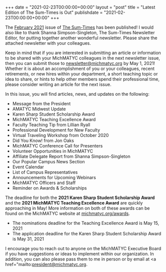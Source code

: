 +++
date = "2021-02-23T00:00:00+00:00"
layout = "post"
title = "Latest Edition of The Sum-Times is Out"
publishdate = "2021-02-23T00:00:00+00:00"
+++

The <a href="https://michmatyc.org/uploads/MichMatycNewsletterFebruary2021.pdf">February 2021</a> issue of <a href="http://michmatyc.org/newsletter">The Sum-Times</a> has been published! I would also like to thank Shanna Simpson-Singleton, The Sum-Times Newsletter Editor, for putting together another wonderful newsletter. Please share the attached newsletter with your colleagues.<br/>

Keep in mind that if you are interested in submitting an article or information to be shared with your MichMATYC colleagues in the next newsletter issue, then you can submit those to <a href="mailto:newsletter@michmatyc.org">newsletter@michmatyc.org</a> by May 1, 2021! Whether it is about an accomplishment of you or your colleagues, recent retirements, or new hires within your department, a short teaching topic or idea to share, or hints to help other members spend their professional time, please consider writing an article for the next issue.<br/>

In this issue, you will find articles, news, and updates on the following:
<ul><li>Message from the President</li>
<li>AMATYC Midwest Update</li>
<li>Karen Sharp Student Scholarship Award</li>
<li>MichMATYC Teaching Excellence Award</li>
<li>Faculty Teaching Tip from Lillian Ryall</li>
<li>Professional Development for New Faculty</li>
<li>Virtual Traveling Workshop from October 2020</li>
<li>Did You Know! from Jon Oaks</li>
<li>MichMATYC Conference Call for Presenters</li>
<li>Volunteer Opportunities in MichMATYC</li>
<li>Affiliate Delegate Report from Shanna Simpson-Singleton</li>
<li>Our Popular Campus News Section</li>
<li>Event Calendar</li>
<li>List of Campus Representatives</li>
<li>Announcements for Upcoming Webinars</li>
<li>MichMATYC Officers and Staff</li>
<li>Reminder on Awards & Scholarships</li></ul>

The deadline for both the **2021 Karen Sharp Student Scholarship Award** and the **2021 MichMATYC Teaching Excellence Award** are quickly approaching in May! More information on both of these awards can be found on the MichMATYC website at <a href="http://michmatyc.org/awards">michmatyc.org/awards</a>.

<ul><li>The nominations deadline for the Teaching Excellence Award is May 15, 2021</li> 
<li>The application deadline for the Karen Sharp Student Scholarship Award is May 31, 2021</li></ul>

I encourage you to reach out to anyone on the MichMATYC Executive Board if you have suggestions or ideas to implement within our organization. In addition, you can also please pass them to me in person or by email at <a href="mailto:president@michmatyc.org</a>.

